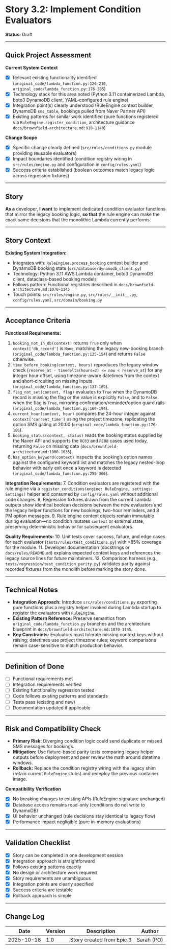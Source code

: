 # Story 3.2: Implement Condition Evaluators

**Status:** Draft

---

## Quick Project Assessment

**Current System Context**
- [x] Relevant existing functionality identified (`original_code/lambda_function.py:126-210`, `original_code/lambda_function.py:176-205`)
- [x] Technology stack for this area noted (Python 3.11 containerized Lambda, boto3 DynamoDB client, YAML-configured rule engine)
- [x] Integration point(s) clearly understood (RuleEngine context builder, DynamoDB `sms_table`, bookings pulled from Naver Partner API)
- [x] Existing patterns for similar work identified (pure functions registered via `RuleEngine.register_condition`, architecture guidance `docs/brownfield-architecture.md:910-1140`)

**Change Scope**
- [x] Specific change clearly defined (`src/rules/conditions.py` module providing reusable evaluators)
- [x] Impact boundaries identified (condition registry wiring in `src/rules/engine.py` and configuration in `config/rules.yaml`)
- [x] Success criteria established (boolean outcomes match legacy logic across regression fixtures)

---

## Story

**As a** developer,
**I want** to implement dedicated condition evaluator functions that mirror the legacy booking logic,
**so that** the rule engine can make the exact same decisions that the monolithic Lambda currently performs.

---

## Story Context

**Existing System Integration:**
- Integrates with: `RuleEngine.process_booking` context builder and DynamoDB booking state (`src/database/dynamodb_client.py`)
- Technology: Python 3.11 AWS Lambda container, boto3 DynamoDB client, dataclass-based booking models
- Follows pattern: Functional registries described in `docs/brownfield-architecture.md:1070-1145`
- Touch points: `src/rules/engine.py`, `src/rules/__init__.py`, `config/rules.yaml`, `src/domain/booking.py`

---

## Acceptance Criteria

**Functional Requirements:**
1. `booking_not_in_db(context)` returns `True` only when `context['db_record']` is `None`, matching the legacy new-booking branch (`original_code/lambda_function.py:135-154`) and returns `False` otherwise.
2. `time_before_booking(context, hours)` reproduces the legacy window check (`reserve_at - timedelta(hours=2) <= now < reserve_at`) for any integer hour offset, using timezone-aware datetimes from the context and short-circuiting on missing inputs (`original_code/lambda_function.py:137-169`).
3. `flag_not_set(context, flag)` evaluates to `True` when the DynamoDB record is missing the flag or the value is explicitly `False`, and to `False` when the flag is `True`, mirroring confirmation/reminder/option guard rails (`original_code/lambda_function.py:160-194`).
4. `current_hour(context, hour)` compares the 24-hour integer against `context['current_time']` using the project timezone, replicating the option SMS gating at 20:00 (`original_code/lambda_function.py:176-186`).
5. `booking_status(context, status)` reads the booking status supplied by the Naver API and supports the `RC03` and `RC08` cases used today, returning `False` on missing data (`docs/brownfield-architecture.md:1000-1035`).
6. `has_option_keyword(context)` inspects the booking’s option names against the configured keyword list and matches the legacy nested-loop behavior with early exit once a keyword is detected (`original_code/lambda_function.py:255-366`).

**Integration Requirements:**
7. Condition evaluators are registered with the rule engine via a `register_conditions(engine: RuleEngine, settings: Settings)` helper and consumed by `config/rules.yaml` without additional code changes.
8. Regression fixtures drawn from the current Lambda outputs show identical boolean decisions between the new evaluators and the legacy helper functions for new bookings, two-hour reminders, and 8 PM option messages.
9. Rule engine context objects remain immutable during evaluation—no condition mutates `context` or external state, preserving deterministic behavior for subsequent evaluators.

**Quality Requirements:**
10. Unit tests cover success, failure, and edge cases for each evaluator (`tests/rules/test_conditions.py`) with >85% coverage for the module.
11. Developer documentation (docstrings or `docs/rules/README.md`) explains expected context keys and references the legacy source lines for future maintainers.
12. Comparison harness (e.g., `tests/regression/test_condition_parity.py`) validates parity against recorded fixtures from the monolith before marking the story done.

---

## Technical Notes

- **Integration Approach:** Introduce `src/rules/conditions.py` exporting pure functions plus a registry helper invoked during Lambda startup to register the evaluators with `RuleEngine`.
- **Existing Pattern Reference:** Preserve semantics from `original_code/lambda_function.py` branches and the architecture blueprint in `docs/brownfield-architecture.md:1070-1145`.
- **Key Constraints:** Evaluators must tolerate missing context keys without raising; datetimes use project timezone rules; keyword comparisons remain case-sensitive to match production behavior.

---

## Definition of Done

- [ ] Functional requirements met
- [ ] Integration requirements verified
- [ ] Existing functionality regression tested
- [ ] Code follows existing patterns and standards
- [ ] Tests pass (existing and new)
- [ ] Documentation updated if applicable

---

## Risk and Compatibility Check

- **Primary Risk:** Diverging condition logic could send duplicate or missed SMS messages for bookings.
- **Mitigation:** Use fixture-based parity tests comparing legacy helper outputs before deployment and peer review the math around datetime windows.
- **Rollback:** Replace the condition registry wiring with the legacy shim (retain current `RuleEngine` stubs) and redeploy the previous container image.

**Compatibility Verification**
- [x] No breaking changes to existing APIs (RuleEngine signature unchanged)
- [x] Database access remains read-only (conditions do not write to DynamoDB)
- [x] UI behavior unchanged (rule decisions stay identical to legacy flow)
- [x] Performance impact negligible (pure in-memory evaluations)

---

## Validation Checklist

- [x] Story can be completed in one development session
- [x] Integration approach is straightforward
- [x] Follows existing patterns exactly
- [x] No design or architecture work required
- [x] Story requirements are unambiguous
- [x] Integration points are clearly specified
- [x] Success criteria are testable
- [x] Rollback approach is simple

---

## Change Log

| Date | Version | Description | Author |
|------|---------|-------------|--------|
| 2025-10-18 | 1.0 | Story created from Epic 3 | Sarah (PO) |

